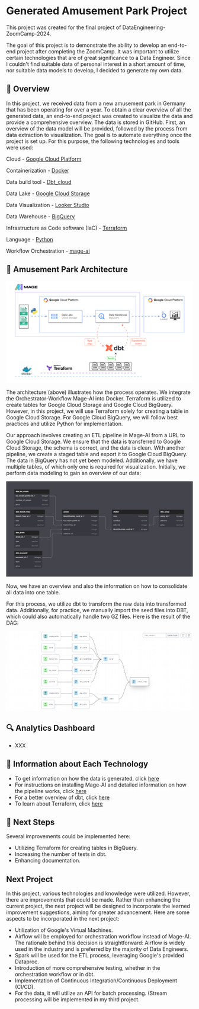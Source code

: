 # Generated Amusement Park Project

This project was created for the final project of DataEngineering-ZoomCamp-2024.

The goal of this project is to demonstrate the ability to develop an end-to-end project after completing the ZoomCamp. It was important to utilize certain technologies that are of great significance to a Data Engineer. Since I couldn't find suitable data of personal interest in a short amount of time, nor suitable data models to develop, I decided to generate my own data.

## 📯 Overview
In this project, we received data from a new amusement park in Germany that has been operating for over a year. To obtain a clear overview of all the generated data, an end-to-end project was created to visualize the data and provide a comprehensive overview. The data is stored in GitHub. First, an overview of the data model will be provided, followed by the process from data extraction to visualization. The goal is to automate everything once the project is set up. For this purpose, the following technologies and tools were used:

Cloud - [Google Cloud Platform](https://cloud.google.com/?hl=de)

Containerization - [Docker](https://www.docker.com/)

Data build tool - [Dbt_cloud](https://www.getdbt.com/product/what-is-dbt)

Data Lake - [Google Cloud Storage](https://cloud.google.com/storage?hl=de)

Data Visualization - [Looker Studio](https://lookerstudio.google.com/navigation/reporting)

Data Warehouse - [BigQuery](https://cloud.google.com/bigquery/?hl=de&utm_source=google&utm_medium=cpc&utm_campaign=emea-de-all-de-dr-bkws-all-all-trial-e-gcp-1707574&utm_content=text-ad-none-any-DEV_c-CRE_554507997073-ADGP_Hybrid+%7C+BKWS+-+EXA+%7C+Txt+-+Data+Analytics+-+BigQuery-KWID_43700072687751150-kwd-12297987241-userloc_9044716&utm_term=KW_big%20query-NET_g-PLAC_&&gad_source=1&gclid=CjwKCAjw_LOwBhBFEiwAmSEQASbDWmL37ZnYTiF1i6c2uAxtPjz_p1DwuqN0-AvAHBjXPHmeu-SgBRoCYSEQAvD_BwE&gclsrc=aw.ds)

Infrastructure as Code software (IaC) - [Terraform](https://www.terraform.io/)

Language - [Python](https://www.python.org/)

Workflow Orchestration - [mage-ai](https://www.mage.ai/)

## 🧪 Amusement Park Architecture

![Architecture](https://github.com/Yokanisha/generatedAmusementPark/blob/main/Images/Architecture.png?raw=true)

The architecture (above) illustrates how the process operates. We integrate the Orchestrator-Workflow Mage-AI into Docker. Terraform is utilized to create tables for Google Cloud Storage and Google Cloud BigQuery. However, in this project, we will use Terraform solely for creating a table in Google Cloud Storage. For Google Cloud BigQuery, we will follow best practices and utilize Python for implementation.

Our approach involves creating an ETL pipeline in Mage-AI from a URL to Google Cloud Storage. We ensure that the data is transferred to Google Cloud Storage, the schema is correct, and the data is clean. With another pipeline, we create a staged table and export it to Google Cloud BigQuery. The data in BigQuery has not yet been modeled. Additionally, we have multiple tables, of which only one is required for visualization. Initially, we perform data modeling to gain an overview of our data:

![Data_modell](https://github.com/Yokanisha/generatedAmusementPark/blob/main/Images/Data_model.png?raw=true)

Now, we have an overview and also the information on how to consolidate all data into one table.

For this process, we utilize dbt to transform the raw data into transformed data. Additionally, for practice, we manually import the seed files into DBT, which could also automatically handle two GZ files. Here is the result of the DAG:

![Data_modell](https://github.com/Yokanisha/generatedAmusementPark/blob/main/Images/dbt-dag_white.png?raw=true)


## 🔍 Analytics Dashboard
- XXX

## 📕 Information about Each Technology

- To get information on how the data is generated, click [here](https://github.com/Yokanisha/generatedAmusementPark/blob/main/Data_generator/Readme.md)
- For instructions on installing Mage-AI and detailed information on how the pipeline works, click [here](https://github.com/Yokanisha/generatedAmusementPark/blob/main/Workflow_Orchestration_Mage/Readme.md)
- For a better overview of dbt, click [here](https://github.com/Yokanisha/generatedAmusementPark/blob/main/Dbt/Readme.md)
- To learn about Terraform, click [here](https://github.com/Yokanisha/generatedAmusementPark/blob/main/Terraform/Readme.md)

## 👣 Next Steps
Several improvements could be implemented here:

- Utilizing Terraform for creating tables in BigQuery.
- Increasing the number of tests in dbt.
- Enhancing documentation.

## Next Project

In this project, various technologies and knowledge were utilized. However, there are improvements that could be made. Rather than enhancing the current project, the next project will be designed to incorporate the learned improvement suggestions, aiming for greater advancement. Here are some aspects to be incorporated in the next project:

- Utilization of Google's Virtual Machines.
- Airflow will be employed for orchestration workflow instead of Mage-AI. The rationale behind this decision is straightforward: Airflow is widely used in the industry and is preferred by the majority of Data Engineers.
- Spark will be used for the ETL process, leveraging Google's provided Dataproc.
- Introduction of more comprehensive testing, whether in the orchestration workflow or in dbt.
- Implementation of Continuous Integration/Continuous Deployment (CI/CD).
- For the data, it will utilize an API for batch processing. (Stream processing will be implemented in my third project.












